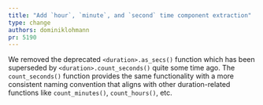 ```yaml
---
title: "Add `hour`, `minute`, and `second` time component extraction"
type: change
authors: dominiklohmann
pr: 5190
---
```


We removed the deprecated `<duration>.as_secs()` function which has been
superseded by `<duration>.count_seconds()` quite some time ago. The
`count_seconds()` function provides the same functionality with a more
consistent naming convention that aligns with other duration-related functions
like `count_minutes()`, `count_hours()`, etc.
